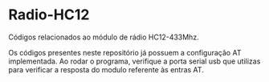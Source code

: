 # Radio-HC12
Códigos relacionados ao módulo de rádio HC12-433Mhz. 

  Os códigos presentes neste repositório já possuem a configuração AT implementada. Ao 
rodar o programa, verifique a porta serial usb que utilizas para verificar a resposta 
do modulo referente às entras AT.
